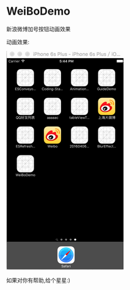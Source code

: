 # WeiBoDemo
新浪微博加号按钮动画效果

动画效果:

![image](https://github.com/justForL/WeiBoDemo/blob/master/WeiBo%E5%8A%A0%E5%8F%B7%E6%8C%89%E9%92%AE%E5%8A%A8%E7%94%BB.gif)

如果对你有帮助,给个星星:)

